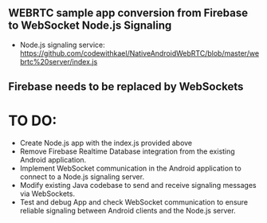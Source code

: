 
 ## WEBRTC sample app conversion from Firebase to WebSocket Node.js Signaling

* Node.js signaling service: https://github.com/codewithkael/NativeAndroidWebRTC/blob/master/webrtc%20server/index.js

## Firebase needs to be replaced by WebSockets

# TO DO:
- Create Node.js app with the index.js provided above
- Remove Firebase Realtime Database integration from the existing Android application.
- Implement WebSocket communication in the Android application to connect to a Node.js signaling server.
- Modify existing Java codebase to send and receive signaling messages via WebSockets.
- Test and debug App and check WebSocket communication to ensure reliable signaling between Android clients and the Node.js server.
